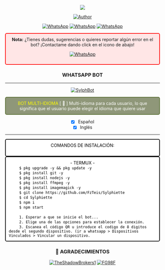  
<p align="center"> 
<img src="https://telegra.ph/file/984d8ca31c6552a19f378.jpg" />
<p/>
<p align="center">
<a href="https://github.com/FzTeis"><img title="Author" src="https://img.shields.io/badge/Sylphiette-black?style=for-the-badge&logo=whatsApp"></a>
<p/>

<div align="center">

[![WhatsApp](https://img.shields.io/badge/CHANNEL-25D366?style=for-the-badge&logo=whatsapp&logoColor=white)](https://whatsapp.com/channel/0029Va6InNBFCCoM9xzKFG3G)
[![WhatsApp](https://img.shields.io/badge/GROUP-25D366?style=for-the-badge&logo=whatsapp&logoColor=white)](https://chat.whatsapp.com/IZnTbIcSVI6EXYHII2hlrK)
[![WhatsApp](https://img.shields.io/badge/Sylph-25D366?style=for-the-badge&logo=whatsapp&logoColor=white)](https://wa.me/17146121800?text=/menu) 

</div>

<div align="center">
<div style="border: 2px solid #f00; padding: 10px; border-radius: 5px; background-color: #ffe6e6;">
  <strong>Nota:</strong> ¿Tienes dudas, sugerencias o quieres reportar algún error en el bot? ¡Contactame dando click en el icono de abajo!

[![WhatsApp](https://img.shields.io/badge/Support-2CA5E0?style=for-the-badge&logo=whatsapp&logoColor=white)](https://wa.me/5212431268546)

</div>
<h3 align="center">WHATSAPP BOT</h3>

***
<p align="center">
<a href="#"><img title="SylphBot" src="https://img.shields.io/badge/¡¡Gracias por usar a Sylphiette!!-red?colorA=%255ff0000&colorB=%23017e40&style=for-the-badge"></a> 
</p>  
<div style="border: 2px solid #556b2f; padding: 10px; border-radius: 5px; background-color: #8f9779; color: white;">
  <stron>
    <span style="color: yellow;">BOT MULTI-IDIOMA</span>
  </strong>
[ 🌱 ] Multi-idioma para cada usuario, lo que significa que el usuario puede elegir el idioma que quiere usar
</div>

- [x] Español
- [x] Inglés

***
<div style="border: 2px solid black; padding: 10px; border-radius: 5px; background-color: white; color: black;"> COMANDOS DE INSTALACIÓN:
  <pre style="margin: 0;">
  </pre>
</div>
<div style="border: 2px solid black; padding: 10px; border-radius: 5px; background-color: white; color: black;">
- TERMUX -

  <pre style="margin: 0; text-align: left;">
    <code>$ pkg upgrade -y && pkg update -y</code>
    <code>$ pkg install git -y</code>
    <code>$ pkg install nodejs -y</code>
    <code>$ pkg install ffmpeg -y</code>
    <code>$ pkg install imagemagick -y</code>
    <code>$ git clone https://github.com/FzTeis/Sylphiette</code>
    <code>$ cd Sylphiette</code>
    <code>$ npm i </code>
    <code>$ npm start</code>
    
    <code>1. Esperar a que se inicie el bot...</code>
    <code>2. Elige una de las opciones para establecer la conexión.</code>
    <code>3. Escanea el código QR u introduce el codigo de 8 digitos desde el segundo dispositivo. (ir a whatsapp > Dispositivos Vinculados > Vincular un dispositivo.</code>
</pre>
</div>

### 🌟 AGRADECIMIENTOS
[![TheShadowBrokers1](https://github.com/BrunoSobrino.png?size=60)](https://github.com/BrunoSobrino)
[![FG98F](https://github.com/FG98F.png?size=60)](https://github.com/FG98F) 